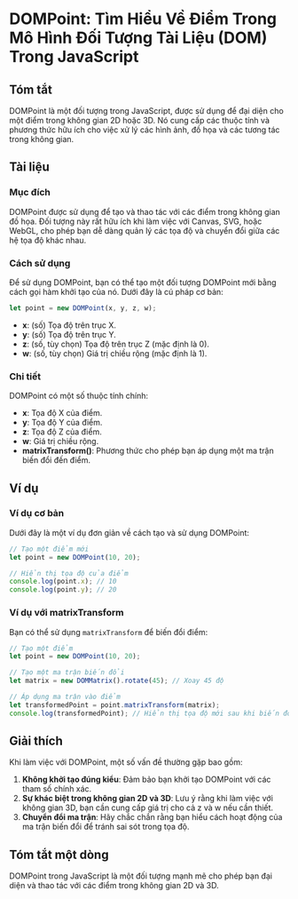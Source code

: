 <!--
Meta Description: # DOMPoint: Tìm Hiểu Về Điểm Trong Mô Hình Đối Tượng Tài Liệu (DOM) Trong JavaScript ## Tóm tắt DOMPoint là một đối tượng trong JavaScript, được sử dụ...
Meta Keywords: dompoint, điểm, một, tọa, trong
-->

# DOMPoint: Tìm Hiểu Về Điểm Trong Mô Hình Đối Tượng Tài Liệu (DOM) Trong JavaScript

## Tóm tắt
DOMPoint là một đối tượng trong JavaScript, được sử dụng để đại diện cho một điểm trong không gian 2D hoặc 3D. Nó cung cấp các thuộc tính và phương thức hữu ích cho việc xử lý các hình ảnh, đồ họa và các tương tác trong không gian.

## Tài liệu
### Mục đích
DOMPoint được sử dụng để tạo và thao tác với các điểm trong không gian đồ họa. Đối tượng này rất hữu ích khi làm việc với Canvas, SVG, hoặc WebGL, cho phép bạn dễ dàng quản lý các tọa độ và chuyển đổi giữa các hệ tọa độ khác nhau.

### Cách sử dụng
Để sử dụng DOMPoint, bạn có thể tạo một đối tượng DOMPoint mới bằng cách gọi hàm khởi tạo của nó. Dưới đây là cú pháp cơ bản:

```javascript
let point = new DOMPoint(x, y, z, w);
```

- **x**: (số) Tọa độ trên trục X.
- **y**: (số) Tọa độ trên trục Y.
- **z**: (số, tùy chọn) Tọa độ trên trục Z (mặc định là 0).
- **w**: (số, tùy chọn) Giá trị chiều rộng (mặc định là 1).

### Chi tiết
DOMPoint có một số thuộc tính chính:

- **x**: Tọa độ X của điểm.
- **y**: Tọa độ Y của điểm.
- **z**: Tọa độ Z của điểm.
- **w**: Giá trị chiều rộng.
- **matrixTransform()**: Phương thức cho phép bạn áp dụng một ma trận biến đổi đến điểm.

## Ví dụ
### Ví dụ cơ bản
Dưới đây là một ví dụ đơn giản về cách tạo và sử dụng DOMPoint:

```javascript
// Tạo một điểm mới
let point = new DOMPoint(10, 20);

// Hiển thị tọa độ của điểm
console.log(point.x); // 10
console.log(point.y); // 20
```

### Ví dụ với matrixTransform
Bạn có thể sử dụng `matrixTransform` để biến đổi điểm:

```javascript
// Tạo một điểm
let point = new DOMPoint(10, 20);

// Tạo một ma trận biến đổi
let matrix = new DOMMatrix().rotate(45); // Xoay 45 độ

// Áp dụng ma trận vào điểm
let transformedPoint = point.matrixTransform(matrix);
console.log(transformedPoint); // Hiển thị tọa độ mới sau khi biến đổi
```

## Giải thích
Khi làm việc với DOMPoint, một số vấn đề thường gặp bao gồm:

1. **Không khởi tạo đúng kiểu**: Đảm bảo bạn khởi tạo DOMPoint với các tham số chính xác.
2. **Sự khác biệt trong không gian 2D và 3D**: Lưu ý rằng khi làm việc với không gian 3D, bạn cần cung cấp giá trị cho cả z và w nếu cần thiết.
3. **Chuyển đổi ma trận**: Hãy chắc chắn rằng bạn hiểu cách hoạt động của ma trận biến đổi để tránh sai sót trong tọa độ.

## Tóm tắt một dòng
DOMPoint trong JavaScript là một đối tượng mạnh mẽ cho phép bạn đại diện và thao tác với các điểm trong không gian 2D và 3D.
